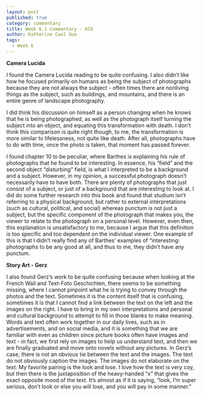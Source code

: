 ```yaml
---
layout: post
published: true
category: commentary
title: Week 6.1 Commentary - KCG
author: Katherine Caol Guo
tags:
  - Week 6
---
```

**Camera Lucida**

I found the Camera Lucida reading to be quite confusing. I also didn’t like how he focused primarily on humans as being the subject of photographs because they are not always the subject - often times there are nonliving things as the subject, such as buildings, and mountains, and there is an entire genre of landscape photography. 

I did think his discussion on himself as a person changing when he knows that he is being photographed, as well as the photograph itself turning the subject into an object, and equating this transformation with death. I don’t think this comparison is quite right though, to me, the transformation is more similar to lifelessness, not quite like death. After all, photographs have to do with time, once the photo is taken, that moment has passed forever.

I found chapter 10 to be peculiar, where Barthes is explaining his rule of photographs that he found to be interesting. In essence, his “field” and the second object “disturbing” field, is what I interpreted to be a background and a subject. However, in my opinion, a successful photograph doesn’t necessarily have to have both. There are plenty of photographs that just consist of a subject, or just of a background that are interesting to look at. I did do some further research into this book and found that studium isn’t referring to a physical background, but rather to external interpretations (such as cultural, political, and social) whereas punctum is not just a subject, but the specific component of the photograph that makes you, the viewer to relate to the photograph on a personal level. However, even then, this explanation is unsatisfactory to me, because I argue that this definition is too specific and too dependent on the individual viewer. One example of this is that I didn’t really find any of Barthes’ examples of “interesting: photographs to be any good at all, and thus to me, they didn’t have any punctum. 

**Story Art - Gerz**

I also found Gerz’s work to be quite confusing because when looking at the French Wall and Text-Foto Geschichten, there seems to be something missing, where I cannot pinpoint what he is trying to convey through the photos and the text. Sometimes it is the content itself that is confusing, sometimes it is that I cannot find a link between the text on the left and the images on the right. I have to bring in my own interpretations and personal and cultural background to attempt to fill in those blanks to make meaning. Words and text often work together in our daily lives, such as in advertisements, and on social media, and it is something that we are familiar with even as children since picture books often have images and text - in fact, we first rely on images to help us understand text, and then we are finally graduated and move onto novels without any pictures. In Gerz’s case, there is not an obvious tie between the text and the images. The text do not obviously caption the images. The images do not elaborate on the text. My favorite pairing is the look and lose. I love how the text is very coy, but then there is the juxtaposition of the heavy-handed “x” that gives the exact opposite mood of the text. It’s almost as if it is saying, “look, I’m super serious, don’t look or else you will lose, and you will pay in some manner.”